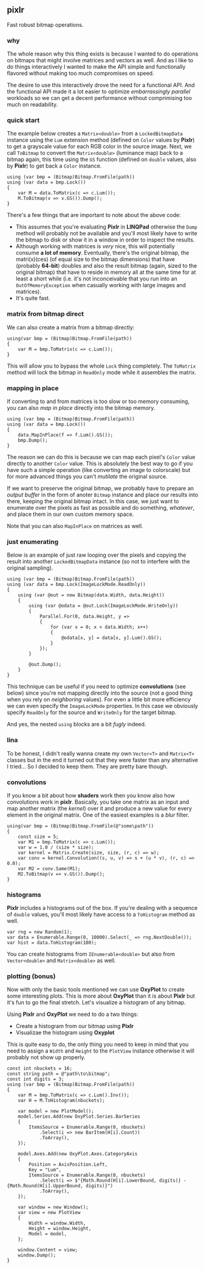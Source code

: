 ## pixlr
Fast robust bitmap operations.

### why
The whole reason why this thing exists is because I wanted to do operations on bitmaps that might involve matrices and vectors as well. And as I like to do things interactively I wanted to make the API simple and functionally flavored without making too much compromises on speed.

The desire to use this interactively drove the need for a functional API. And the functional API made it a lot easier to optimize *embarrassingly parallel* workloads so we can get a decent performance without comprimising too much on readability.

### quick start
The example below creates a `Matrix<double>` from a `LockedBitmapData` instance using the `Lum` extension method (defined on `Color` values by **Pixlr**) to get a grayscale value for each RGB color in the source image. Next, we call `ToBitmap` to convert the `Matrix<double>` (luminance map) back to a bitmap again, this time using the `GS` function (defined on `double` values, also by **Pixlr**) to get back a `Color` instance.
```
using (var bmp = (Bitmap)Bitmap.FromFile(path))
using (var data = bmp.Lock())
{
    var M = data.ToMatrix(c => c.Lum());
    M.ToBitmap(v => v.GS()).Dump();
}
```
There's a few things that are important to note about the above code:
* This assumes that you're evaluating **Pixlr** in **LINQPad** otherwise the `Dump` method will probably not be available and you'll most likely have to write the bitmap to disk or show it in a window in order to inspect the results.
* Although working with matrices is *very* nice, this will potentially consume **a lot of memory**. Eventually, there's the original bitmap, the matri(x)(ces) (of equal size to the bitmap dimensions) that have (probably **64-bit**) doubles and also the result bitmap (again, sized to the original bitmap) that have to reside in memory all at the same time for at least a short while (i.e. it's not inconceivable that you run into an `OutOfMemoryException` when casually working with large images and matrices).
* It's quite fast.

### matrix from bitmap direct
We can also create a matrix from a bitmap directly:
```
using(var bmp = (Bitmap)Bitmap.FromFile(path))
{
    var M = bmp.ToMatrix(c => c.Lum());
}
```

This will allow you to bypass the whole `Lock` thing completely. The `ToMatrix` method will lock the bitmap in `ReadOnly` mode while it assembles the matrix. 

### mapping in place
If converting to and from matrices is too slow or too memory consuming, you can also *map in place* directly into the bitmap memory.
```
using (var bmp = (Bitmap)Bitmap.FromFile(path))
using (var data = bmp.Lock())
{
    data.MapInPlace(f => f.Lum().GS());
    bmp.Dump();
}
```

The reason we can do this is because we can map each pixel's `Color` value directly to another `Color` value. This is absolutely the best way to go if you have such a simple operation (like converting an image to colorscale) but for more advanced things you can't *mutilate* the original source. 

If we want to preserve the original bitmap, we probably have to prepare an *output buffer* in the form of anoter `Bitmap` instance and place our results into there, keeping the original bitmap intact. In this case, we just want to enumerate over the pixels as fast as possible and do something, *whatever*, and place them in our own custom memory space.

Note that you can also `MapInPlace` on matrices as well.

### just enumerating
Below is an example of just raw looping over the pixels and copying the result into another `LockedBitmapData` instance (so not to interfere with the original sampling).
```
using (var bmp = (Bitmap)Bitmap.FromFile(path))
using (var data = bmp.Lock(ImageLockMode.ReadOnly))
{
    using (var @out = new Bitmap(data.Width, data.Height))
    {
        using (var @odata = @out.Lock(ImageLockMode.WriteOnly))
        {
            Parallel.For(0, data.Height, y =>
            {
                for (var x = 0; x < data.Width; x++)
                {
                    @odata[x, y] = data[x, y].Lum().GS();
                }
            });
        }
        
        @out.Dump();
    }
}
```

This technique can be useful if you need to optimize **convolutions** (see below) since you're not mapping directly into the source (not a good thing when you rely on *neighboring* values). For even a little bit more efficiency we can even specify the `ImageLockMode` properties. In this case we obviously specify `ReadOnly` for the source and `WriteOnly` for the target bitmap.

And yes, the nested `using` blocks are a bit *fugly* indeed.

### lina
To be honest, I didn't really wanna create my own `Vector<T>` and `Matrix<T>` classes but in the end it turned out that they were faster than any alternative I tried... So I decided to keep them. They are pretty bare though.

### convolutions
If you know a bit about how **shaders** work then you know also how convolutions work in **pixlr**. Basically, you take one matrix as an input and map another matrix (the *kernel*) over it and produce a new value for every element in the original matrix. One of the easiest examples is a *blur* filter.
```
using(var bmp = (Bitmap)Bitmap.FromFile(@"some\path"))
{
    const size = 5;
    var M1 = bmp.ToMatrix(c => c.Lum());
    var w = 1.0 / (size * size);
    var kernel = Matrix.Create(size, size, (r, c) => w);
    var conv = kernel.Convolution((s, u, v) => s + (u * v), (r, c) => 0.0);
    var M2 = conv.Same(M1);
    M2.ToBitmap(v => v.GS()).Dump();
}
```

### histograms
**Pixlr** includes a histograms out of the box. If you're dealing with a sequence of `double` values, you'll most likely have access to a `ToHistogram` method as well.
```
var rng = new Random(1);
var data = Enumerable.Range(0, 10000).Select(_ => rng.NextDouble());
var hist = data.ToHistogram(100);
```

You can create histograms from `IEnumerable<double>` but also from `Vector<double>` and `Matrix<double>` as well.

### plotting (bonus)
Now with only the basic tools mentioned we can use **OxyPlot** to create some interesting plots. This is more about **OxyPlot** than it is about **Pixlr** but it's fun to go the final stretch. Let's visualize a histogram of any bitmap.

Using **Pixlr** and **OxyPlot** we need to do a two things:
* Create a histogram from our bitmap using **Pixlr**
* Visualizae the histogram using **Oxyplot**

This is quite easy to do, the only thing you need to keep in mind that you need to assign a `Width` and `Height` to the `PlotView` instance otherwise it will probably not show up properly.
```
const int nbuckets = 16;
const string path = @"path\to\bitmap";
const int digits = 3;
using (var bmp = (Bitmap)Bitmap.FromFile(path))
{
    var M = bmp.ToMatrix(c => c.Lum().Inv());
    var H = M.ToHistogram(nbuckets);
    
    var model = new PlotModel();
    model.Series.Add(new OxyPlot.Series.BarSeries
    {
        ItemsSource = Enumerable.Range(0, nbuckets)
            .Select(i => new BarItem(H[i].Count))
            .ToArray(),
    });

    model.Axes.Add(new OxyPlot.Axes.CategoryAxis
    {
        Position = AxisPosition.Left,
        Key = "Lum",
        ItemsSource = Enumerable.Range(0, nbuckets)
            .Select(i => $"{Math.Round(H[i].LowerBound, digits)} - {Math.Round(H[i].UpperBound, digits)}")
            .ToArray(),
    });

    var window = new Window();
    var view = new PlotView
    {
        Width = window.Width,
        Height = window.Height,
        Model = model,
    };
    
    window.Content = view;
    window.Dump();
}
```